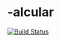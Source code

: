 # -alcular

[![Build Status](https://travis-ci.org/yakovlevavaleria/-alculator.svg?branch=master)](https://travis-ci.org/yakovlevavaleria/-alculator)
